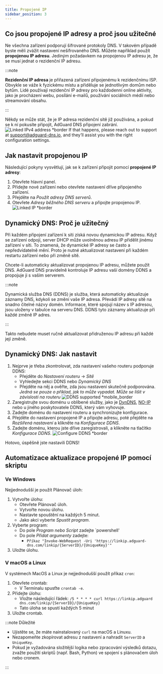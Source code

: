 ```yaml
---
title: Propojené IP
sidebar_position: 3
---
```


## Co jsou propojené IP adresy a proč jsou užitečné

Ne všechna zařízení podporují šifrované protokoly DNS. V takovém případě byste měli zvážit nastavení nešifrovaného DNS. Můžete například použít **propojenou IP adresu**. Jediným požadavkem na propojenou IP adresu je, že se musí jednat o rezidenční IP adresu.

:::note

**Rezidenční IP adresa** je přiřazená zařízení připojenému k rezidenčnímu ISP. Obvykle se váže k fyzickému místu a přiděluje se jednotlivým domům nebo bytům. Lidé používají rezidenční IP adresy pro každodenní online aktivity, jako je procházení webu, posílání e-mailů, používání sociálních médií nebo streamování obsahu.

:::

Někdy se může stát, že je IP adresa rezidenční sítě již používána, a pokud se k ní pokusíte připojit, AdGuard DNS připojení zabrání.
![Linked IPv4 address \*border](https://cdn.adtidy.org/content/kb/dns/private/new_dns/connect/linked.png)
If that happens, please reach out to support at [support@adguard-dns.io](mailto:support@adguard-dns.io), and they’ll assist you with the right configuration settings.

## Jak nastavit propojenou IP

Následující pokyny vysvětlují, jak se k zařízení připojit pomocí **propojené IP adresy**:

1. Otevřete hlavní panel.
2. Přidejte nové zařízení nebo otevřete nastavení dříve připojeného zařízení.
3. Přejděte na _Použít adresy DNS serverů_.
4. Otevřete _Adresy běžného DNS serveru_ a připojte propojenou IP.
   ![Linked IP \*border](https://cdn.adtidy.org/content/kb/dns/private/new_dns/connect/linked_step4.png)

## Dynamický DNS: Proč je užitečný

Při každém připojení zařízení k síti získá novou dynamickou IP adresu. Když se zařízení odpojí, server DHCP může uvolněnou adresu IP přidělit jinému zařízení v síti. To znamená, že dynamické IP adresy se často a nepředvídatelně mění. Proto je nutné aktualizovat nastavení při každém restartu zařízení nebo při změně sítě.

Chcete-li automaticky aktualizovat propojenou IP adresu, můžete použít DNS. AdGuard DNS pravidelně kontroluje IP adresu vaší domény DDNS a propojuje ji s vaším serverem.

:::note

Dynamická služba DNS (DDNS) je služba, která automaticky aktualizuje záznamy DNS, kdykoli se změní vaše IP adresa. Převádí IP adresy sítě na snadno čitelné názvy domén. Informace, které spojují název s IP adresou, jsou uloženy v tabulce na serveru DNS. DDNS tyto záznamy aktualizuje při každé změně IP adres.

:::

Takto nebudete muset ručně aktualizovat přidruženou IP adresu při každé její změně.

## Dynamický DNS: Jak nastavit

1. Nejprve je třeba zkontrolovat, zda nastavení vašeho routeru podporuje DDNS:
   - Přejděte do _Nastavení routeru_ → _Sítě_
   - Vyhledejte sekci DDNS nebo _Dynamický DNS_
   - Přejděte na něj a ověřte, zda jsou nastavení skutečně podporována. _Jedná se pouze o příklad, jak to může vypadat. Může se lišit v závislosti na routeru_ ![DDNS supported \*mobile\_border](https://cdn.adtidy.org/content/kb/dns/private/new_dns/connect/dynamic_dns.png)
2. Zaregistrujte svou doménu u oblíbené služby, jako je [DynDNS](https://dyn.com/remote-access/), [NO-IP](https://www.noip.com/) nebo u jiného poskytovatele DDNS, který vám vyhovuje.
3. Zadejte doménu do nastavení routeru a synchronizujte konfigurace.
4. Přejděte do nastavení propojené IP a připojte adresu, poté přejděte na _Rozšířená nastavení_ a klikněte na _Konfigurace DDNS_.
5. Zadejte doménu, kterou jste dříve zaregistrovali, a klikněte na tlačítko _Konfigurace DDNS_.
   ![Configure DDNS \*border](https://cdn.adtidy.org/content/kb/dns/private/new_dns/connect/dns_supported.png)

Hotovo, úspěšně jste nastavili DDNS!

## Automatizace aktualizace propojené IP pomocí skriptu

### Ve Windows

Nejjednodušší je použít Plánovač úloh:

1. Vytvořte úlohu:
   - Otevřete Plánovač úloh.
   - Vytvořte novou úlohu.
   - Nastavte spouštění na každých 5 minut.
   - Jako akci vyberte _Spustit program_.
2. Vyberte program:
   - Do pole _Program nebo Script_ zadejte \`powershell'
   - Do pole _Přidat argumenty_ zadejte:
     - `Příkaz "Invoke-WebRequest -Uri 'https://linkip.adguard-dns.com/linkip/{ServerID}/{UniqueKey}'"`
3. Uložte úlohu.

### V macOS a Linux

V systémech MacOS a Linux je nejjednodušší použít příkaz `cron`:

1. Otevřete crontab:
   - V Terminalu spusťte `crontab -e`.
2. Přidejte úlohu:
   - Vložte následující řádek:
     `/5 * * * * curl https://linkip.adguard dns.com/linkip/{ServerID}/{UniqueKey}`
   - Tato úloha se spustí každých 5 minut
3. Uložte crontab.

:::note Důležité

- Ujistěte se, že máte nainstalovaný `curl` na macOS a Linuxu.
- Nezapomeňte zkopírovat adresu z nastavení a nahradit `ServerID` a `UniqueKey`.
- Pokud je vyžadována složitější logika nebo zpracování výsledků dotazu, zvažte použití skriptů (např. Bash, Python) ve spojení s plánovačem úloh nebo cronem.

:::
